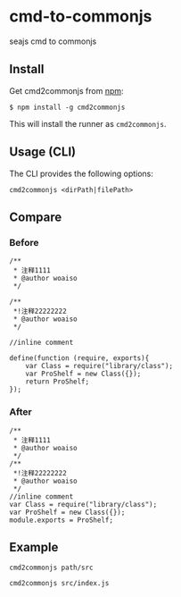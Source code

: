 # cmd-to-commonjs
seajs cmd to commonjs

## Install


Get cmd2commonjs from [npm][]:

```
$ npm install -g cmd2commonjs
```

This will install the runner as `cmd2commonjs`.

## Usage (CLI)

The CLI provides the following options:

```
cmd2commonjs <dirPath|filePath>
```


## Compare

### Before
```
/**
 * 注释1111
 * @author woaiso
 */

/**
 *!注释22222222
 * @author woaiso
 */

//inline comment

define(function (require, exports){
    var Class = require("library/class");
    var ProShelf = new Class({});
    return ProShelf;
});

```

### After
```
/**
 * 注释1111
 * @author woaiso
 */
/**
 *!注释22222222
 * @author woaiso
 */
//inline comment
var Class = require("library/class");
var ProShelf = new Class({});
module.exports = ProShelf;
```

## Example

```
cmd2commonjs path/src
```

```
cmd2commonjs src/index.js
```


[npm]: https://www.npmjs.com/